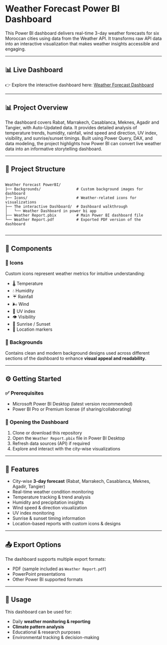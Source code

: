# Weather Forecast Power BI Dashboard  

This Power BI dashboard delivers real-time 3-day weather forecasts for six Moroccan cities using data from the Weather API. It transforms raw API data into an interactive visualization that makes weather insights accessible and engaging.

---
## 📊 Live Dashboard

👉 Explore the interactive dashboard here:
[Weather Forecast Dashboard](https://app.powerbi.com/view?r=eyJrIjoiNzAyOWUxMWUtZDIyZi00OWZmLWI2NDYtY2QxOTg0YjA1ZTU2IiwidCI6Ijg0ZDI3MGQyLTBiYzUtNGQ1NS1iZjBhLTI3NGYxYTU3NmNiZiJ9)

---

## 📊 Project Overview

The dashboard covers Rabat, Marrakech, Casablanca, Meknes, Agadir and Tangier, with Auto-Updated data. It provides detailed analysis of temperature trends, humidity, rainfall, wind speed and direction, UV index, visibility, and sunrise/sunset timings. Built using Power Query, DAX, and data modeling, the project highlights how Power BI can convert live weather data into an informative storytelling dashboard.


---

## 📂 Project Structure

```

Weather Forecast PowerBI/
├── Backgrounds/                # Custom background images for dashboard
├── Icons/                      # Weather-related icons for visualizations
├── The interactive Dashboard/  # Dashboard walkthrough
│   └── Weather Dashboard in power bi app
├── Weather Report.pbix         # Main Power BI dashboard file
└── Weather Report.pdf          # Exported PDF version of the dashboard


```

---

## 🎨 Components

### 🔹 Icons  
Custom icons represent weather metrics for intuitive understanding:
- 🌡️ Temperature  
- 💧 Humidity  
- ☔ Rainfall  
- 🌬️ Wind  
- 🔆 UV index  
- 👁️ Visibility  
- 🌅 Sunrise / Sunset  
- 📍 Location markers    

### 🔹 Backgrounds  
Contains clean and modern background designs used across different sections of the dashboard to enhance **visual appeal and readability**.  

---

## ⚙️ Getting Started

### ✅ Prerequisites
- Microsoft Power BI Desktop (latest version recommended)  
- Power BI Pro or Premium license (if sharing/collaborating)  

### 🚀 Opening the Dashboard
1. Clone or download this repository  
2. Open the `Weather Report.pbix` file in Power BI Desktop  
3. Refresh data sources (API) if required  
4. Explore and interact with the city-wise visualizations  

---

## 🌟 Features

- City-wise **3-day forecast** (Rabat, Marrakech, Casablanca, Meknes, Agadir, Tangier)  
- Real-time weather condition monitoring  
- Temperature tracking & trend analysis  
- Humidity and precipitation insights  
- Wind speed & direction visualization  
- UV index monitoring  
- Sunrise & sunset timing information  
- Location-based reports with custom icons & designs  

---

## 📤 Export Options  

The dashboard supports multiple export formats:  
- PDF (sample included as `Weather Report.pdf`)  
- PowerPoint presentations  
- Other Power BI supported formats  

---

## 📌 Usage

This dashboard can be used for:  
- Daily **weather monitoring & reporting**  
- **Climate pattern analysis**  
- Educational & research purposes  
- Environmental tracking & decision-making  
